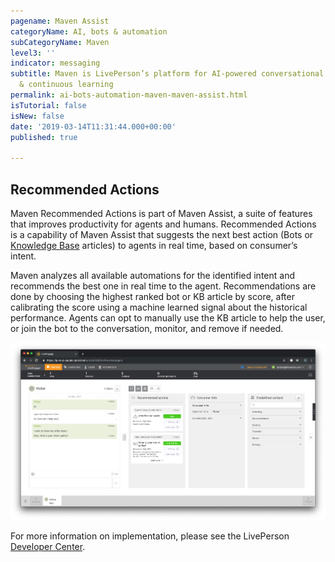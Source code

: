 ```yaml
---
pagename: Maven Assist
categoryName: AI, bots & automation
subCategoryName: Maven
level3: ''
indicator: messaging
subtitle: Maven is LivePerson’s platform for AI-powered conversational orchestration
  & continuous learning
permalink: ai-bots-automation-maven-maven-assist.html
isTutorial: false
isNew: false
date: '2019-03-14T11:31:44.000+00:00'
published: true

---
```


## Recommended Actions

Maven Recommended Actions is part of Maven Assist, a suite of features that improves productivity for agents and humans. Recommended Actions is a capability of Maven Assist that suggests the next best action (Bots or [Knowledge Base](https://developers.liveperson.com/conversation-builder-knowledge-base.html) articles) to agents in real time, based on consumer’s intent.

Maven analyzes all available automations for the identified intent and recommends the best one in real time to the agent. Recommendations are done by choosing the highest ranked bot or KB article by score, after calibrating the score using a machine learned signal about the historical performance. Agents can opt to manually use the KB article to help the user, or join the bot to the conversation, monitor, and remove if needed.

<img class="fancyimage" width="800" src="img/maven-recommended-actions-widget.png">

For more information on implementation, please see the LivePerson [Developer Center](https://developers.liveperson.com/maven-maven-assist-overview.html).
